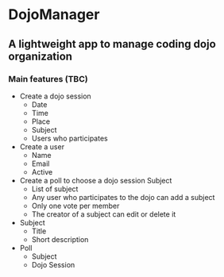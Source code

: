 # DojoManager
## A lightweight app to manage coding dojo organization
### Main features (TBC)

- Create a dojo session
  * Date
  * Time
  * Place
  * Subject
  * Users who participates
- Create a user
  * Name
  * Email
  * Active
- Create a poll to choose a dojo session Subject
  * List of subject
  * Any user who participates to the dojo can add a subject
  * Only one vote per member
  * The creator of a subject can edit or delete it
- Subject
  * Title
  * Short description
- Poll
  * Subject
  * Dojo Session
